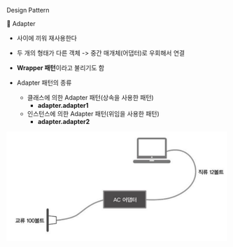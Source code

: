 
Design Pattern

🐹 Adapter
- 사이에 끼워 재사용한다
- 두 개의 형태가 다른 객체 
-> 중간 매개체(어댑터)로 우회해서 연결 

- **Wrapper 패턴**이라고 불리기도 함
- Adapter 패턴의 종류
  - 클래스에 의한 Adapter 패턴(상속을 사용한 패턴)
    - **adapter.adapter1**
  - 인스턴스에 의한 Adapter 패턴(위임을 사용한 패턴)
    - **adapter.adapter2**

![img.png](img.png)
